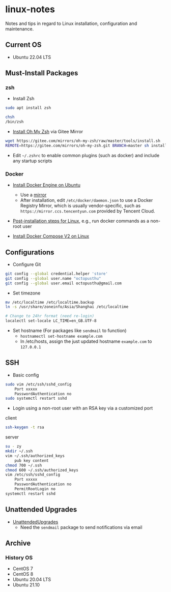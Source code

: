 # linux-notes

Notes and tips in regard to Linux installation, configuration and maintenance.

## Current OS

- Ubuntu 22.04 LTS

## Must-Install Packages

### zsh

- Install Zsh

```bash
sudo apt install zsh

chsh
/bin/zsh
```

- [Install Oh My Zsh](https://ohmyz.sh/) via Gitee Mirror

```bash
wget https://gitee.com/mirrors/oh-my-zsh/raw/master/tools/install.sh
REMOTE=https://gitee.com/mirrors/oh-my-zsh.git BRANCH=master sh install.sh
```

- Edit `~/.zshrc` to enable common plugins (such as docker) and include any startup scripts

### Docker

- [Install Docker Engine on Ubuntu](https://docs.docker.com/engine/install/ubuntu/)
  - Use a [mirror](https://mirrors.tuna.tsinghua.edu.cn/help/docker-ce/)
  - After installation, edit `/etc/docker/daemon.json` to use a Docker Registry Mirror, which is usually vendor-specific, such as `https://mirror.ccs.tencentyun.com` provided by Tencent Cloud.

- [Post-installation steps for Linux](https://docs.docker.com/engine/install/linux-postinstall/), e.g., run docker commands as a non-root user

- [Install Docker Compose V2 on Linux](https://docs.docker.com/compose/cli-command/#install-on-linux)

## Configurations

- Configure Git

```bash
git config --global credential.helper 'store'
git config --global user.name "octopusthu"
git config --global user.email octopusthu@gmail.com
```

- Set timezone

```bash
mv /etc/localtime /etc/localtime.backup
ln -s /usr/share/zoneinfo/Asia/Shanghai /etc/localtime

# Change to 24hr format (need re-login)
localectl set-locale LC_TIME=en_GB.UTF-8
```

- Set hostname (For packages like `sendmail` to function)
  - `hostnamectl set-hostname example.com`
  - In /etc/hosts, assign the just updated hostname `example.com` to `127.0.0.1`

## SSH

- Basic config

```bash
sudo vim /etc/ssh/sshd_config
    Port xxxxx
    PasswordAuthentication no
sudo systemctl restart sshd
```

- Login using a non-root user with an RSA key via a customized port

client

```bash
ssh-keygen -t rsa
```

server

```bash
su - zy
mkdir ~/.ssh
vim ~/.ssh/authorized_keys
    pub key content
chmod 700 ~/.ssh
chmod 600 ~/.ssh/authorized_keys
vim /etc/ssh/sshd_config
    Port xxxxx
    PasswordAuthentication no
    PermitRootLogin no
systemctl restart sshd
```

## Unattended Upgrades

- [UnattendedUpgrades](https://wiki.debian.org/UnattendedUpgrades)
  - Need the `sendmail` package to send notifications via email

## Archive

### History OS

- CentOS 7
- CentOS 8
- Ubuntu 20.04 LTS
- Ubuntu 21.10
